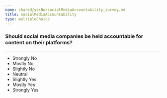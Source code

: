 ```yaml
---
name: shared/yesNo/socialMediaAccountability_survey.md
title: socialMediaAccountability
type: multipleChoice
---
```


### Should social media companies be held accountable for content on their platforms?

---

- Strongly No
- Mostly No
- Slightly No
- Neutral
- Slightly Yes
- Mostly Yes
- Strongly Yes

